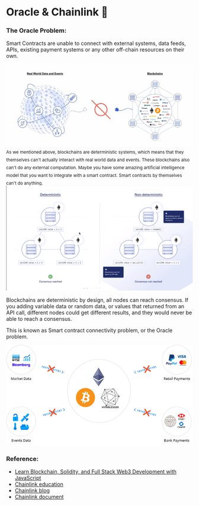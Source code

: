 # Oracle & Chainlink :money_with_wings:

### The Oracle Problem:

Smart Contracts are unable to connect with external systems, data feeds, APIs, existing payment systems or any other off-chain resources on their own.

<img src="/images/lesson4_remix_fund_me/Blockchains%20cannot%20connect%20to%20real-world%20data%20and%20events%20on%20their%20own.jpeg" />

<sub>
As we mentioned above, blockchains are deterministic systems, which means that they themselves can't actually interact with real world data and events.
These blockchains also can't do any external computation. Maybe you have some amazing artificial intelligence model that you want to integrate with a smart contract. Smart contracts by themselves can't do anything.
</sub>

<img src="/images/lesson4_remix_fund_me/deterministic%20vs%20non-deterministic.png" />

Blockchains are deterministic by design, all nodes can reach consensus. If you adding variable data or random data, or values that returned from an API call, different nodes could get different results, and they would never be able to reach a consensus.

This is known as Smart contract connectivity problem, or the Oracle problem.

<img src="/images/lesson4_remix_fund_me/Smart%20contracts%20are%20currently%20unable%20to%20connect%20with%20relevant%20external%20events,%20APIs,%20andor%20payment%20methods.png" />

### Reference:

- [Learn Blockchain, Solidity, and Full Stack Web3 Development with JavaScript](https://youtu.be/gyMwXuJrbJQ?t=13457)
- [Chainlink education](https://chain.link/education)
- [Chainlink blog](https://blog.chain.link/what-is-the-blockchain-oracle-problem/)
- [Chainlink document](https://docs.chain.link/docs/any-api/introduction/)